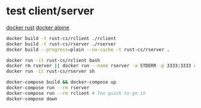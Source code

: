 # test client/server

[docker rust](https://hub.docker.com/_/rust)
[docker alpine](https://hub.docker.com/_/alpine)

~~~bash
docker build -t rust-cs/rclient ./rclient
docker build -t rust-cs/rserver ./rserver
docker build --progress=plain --no-cache -t rust-cs/rserver .

docker run -it rust-cs/rclient bash
docker rm rserver || docker run --name rserver -a STDERR -p 3333:3333 rust-cs/rserver
docker run -it rust-cs/rserver sh
~~~

~~~bash
docker-compose build && docker-compose up
docker-compose run --rm rserver
docker-compose run --rm rclient # Too quick to go in
docker-compose down
~~~

